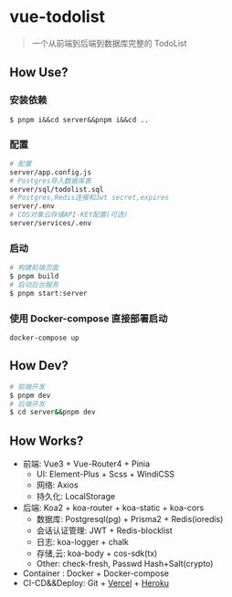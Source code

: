 # vue-todolist

> 一个从前端到后端到数据库完整的 TodoList

## How Use?

### 安装依赖

```shell
$ pnpm i&&cd server&&pnpm i&&cd ..
```

### 配置

```bash
# 配置
server/app.config.js
# Postgres导入数据库表
server/sql/todolist.sql
# Postgres,Redis连接和Jwt secret,expires
server/.env
# COS对象云存储API-KEY配置(可选)
server/services/.env
```

### 启动

```bash
# 构建前端页面
$ pnpm build
# 启动后台服务
$ pnpm start:server
```

### 使用 Docker-compose 直接部署启动

```shell
docker-compose up
```

## How Dev?

```bash
# 前端开发
$ pnpm dev
# 后端开发
$ cd server&&pnpm dev
```

## How Works?

- 前端: Vue3 + Vue-Router4 + Pinia
  - UI: Element-Plus + Scss + WindiCSS
  - 网络: Axios
  - 持久化: LocalStorage
- 后端: Koa2 + koa-router + koa-static + koa-cors
  - 数据库: Postgresql(pg) + Prisma2 + Redis(ioredis)
  - 会话认证管理: JWT + Redis-blocklist
  - 日志: koa-logger + chalk
  - 存储,云: koa-body + cos-sdk(tx)
  - Other: check-fresh, Passwd Hash+Salt(crypto)
- Container : Docker + Docker-compose
- CI-CD&&Deploy: Git + [Vercel](https://vercel.com/) + [Heroku](https://heroku.com/)
